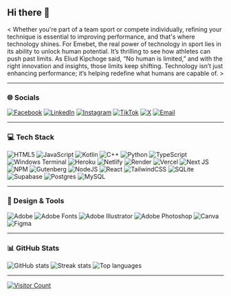 ## Hi there 👋

< Whether you're part of a team sport or compete individually, refining your technique is essential to improving performance, and that's where technology shines. For Emebet, the real power of technology in sport lies in its ability to unlock human potential. It’s thrilling to see how athletes can push past limits. As Eliud Kipchoge said, “No human is limited,” and with the right innovation and insights, those limits keep shifting. Technology isn’t just enhancing performance; it’s helping redefine what humans are capable of. >

---

### 🌐 Socials

[![Facebook](https://img.shields.io/badge/Facebook-%231877F2.svg?logo=Facebook&logoColor=white)](https://facebook.com/EmebetGM)  [![LinkedIn](https://img.shields.io/badge/LinkedIn-%230077B5.svg?logo=linkedin&logoColor=white)](https://linkedin.com/in/EmebetGirmay)  [![Instagram](https://img.shields.io/badge/Instagram-%23E4405F.svg?logo=Instagram&logoColor=white)](https://instagram.com/emebet_girmay)  [![TikTok](https://img.shields.io/badge/TikTok-%23000000.svg?logo=TikTok&logoColor=white)](https://tiktok.com/@emushgirmay)  [![X](https://img.shields.io/badge/X-black.svg?logo=X&logoColor=white)](https://x.com/@GirmayEmebet)  [![Email](https://img.shields.io/badge/Email-D14836?logo=gmail&logoColor=white)](mailto:girmaayemebet@gmail.com)  


 



---

### 💻 Tech Stack

![HTML5](https://img.shields.io/badge/html5-%23E34F26.svg?style=for-the-badge&logo=html5&logoColor=white)  ![JavaScript](https://img.shields.io/badge/javascript-%23323330.svg?style=for-the-badge&logo=javascript&logoColor=%23F7DF1E)  ![Kotlin](https://img.shields.io/badge/kotlin-%237F52FF.svg?style=for-the-badge&logo=kotlin&logoColor=white)  ![C++](https://img.shields.io/badge/c++-%2300599C.svg?style=for-the-badge&logo=c%2B%2B&logoColor=white)  ![Python](https://img.shields.io/badge/python-3670A0?style=for-the-badge&logo=python&logoColor=ffdd54)  ![TypeScript](https://img.shields.io/badge/typescript-%23007ACC.svg?style=for-the-badge&logo=typescript&logoColor=white)  ![Windows Terminal](https://img.shields.io/badge/Windows%20Terminal-%234D4D4D.svg?style=for-the-badge&logo=windows-terminal&logoColor=white)  ![Heroku](https://img.shields.io/badge/heroku-%23430098.svg?style=for-the-badge&logo=heroku&logoColor=white)  ![Netlify](https://img.shields.io/badge/netlify-%23000000.svg?style=for-the-badge&logo=netlify&logoColor=#00C7B7)  ![Render](https://img.shields.io/badge/Render-%46E3B7.svg?style=for-the-badge&logo=render&logoColor=white)  ![Vercel](https://img.shields.io/badge/vercel-%23000000.svg?style=for-the-badge&logo=vercel&logoColor=white)  ![Next JS](https://img.shields.io/badge/Next-black?style=for-the-badge&logo=next.js&logoColor=white) ![NPM](https://img.shields.io/badge/NPM-%23CB3837.svg?style=for-the-badge&logo=npm&logoColor=white)  ![Gutenberg](https://img.shields.io/badge/gutenberg-%23077CB2.svg?style=for-the-badge&logo=gutenberg&logoColor=white)  ![NodeJS](https://img.shields.io/badge/node.js-6DA55F?style=for-the-badge&logo=node.js&logoColor=white)  ![React](https://img.shields.io/badge/react-%2320232a.svg?style=for-the-badge&logo=react&logoColor=%2361DAFB)  ![TailwindCSS](https://img.shields.io/badge/tailwindcss-%2338B2AC.svg?style=for-the-badge&logo=tailwind-css&logoColor=white)  ![SQLite](https://img.shields.io/badge/sqlite-%2307405e.svg?style=for-the-badge&logo=sqlite&logoColor=white)  ![Supabase](https://img.shields.io/badge/Supabase-3ECF8E?style=for-the-badge&logo=supabase&logoColor=white)  ![Postgres](https://img.shields.io/badge/postgres-%23316192.svg?style=for-the-badge&logo=postgresql&logoColor=white)  ![MySQL](https://img.shields.io/badge/mysql-4479A1.svg?style=for-the-badge&logo=mysql&logoColor=white)  










  










---

### 🎨 Design & Tools

![Adobe](https://img.shields.io/badge/adobe-%23FF0000.svg?style=for-the-badge&logo=adobe&logoColor=white)   ![Adobe Fonts](https://img.shields.io/badge/Adobe%20Fonts-000B1D.svg?style=for-the-badge&logo=Adobe%20Fonts&logoColor=white)  ![Adobe Illustrator](https://img.shields.io/badge/adobe%20illustrator-%23FF9A00.svg?style=for-the-badge&logo=adobe%20illustrator&logoColor=white)   ![Adobe Photoshop](https://img.shields.io/badge/adobe%20photoshop-%2331A8FF.svg?style=for-the-badge&logo=adobe%20photoshop&logoColor=white)  ![Canva](https://img.shields.io/badge/Canva-%2300C4CC.svg?style=for-the-badge&logo=Canva&logoColor=white)  ![Figma](https://img.shields.io/badge/figma-%23F24E1E.svg?style=for-the-badge&logo=figma&logoColor=white)  






---

### 📊 GitHub Stats

![GitHub stats](https://github-readme-stats.vercel.app/api?username=emebetgirmay&theme=dark&hide_border=false&include_all_commits=false&count_private=false)  ![Streak stats](https://nirzak-streak-stats.vercel.app/?user=emebetgirmay&theme=dark&hide_border=false)  ![Top languages](https://github-readme-stats.vercel.app/api/top-langs/?username=emebetgirmay&theme=dark&hide_border=false&include_all_commits=false&count_private=false&layout=compact)  



---

[![Visitor Count](https://visitcount.itsvg.in/api?id=emebetgirmay&icon=0&color=0)](https://visitcount.itsvg.in)



